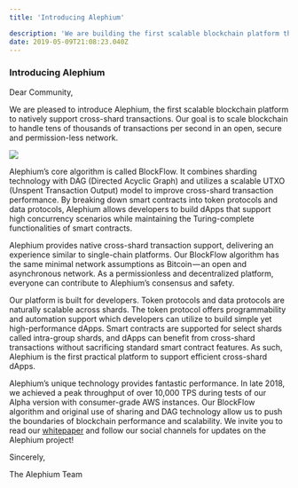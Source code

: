```yaml
---
title: 'Introducing Alephium'

description: 'We are building the first scalable blockchain platform that supports cross-shard transactions natively'
date: 2019-05-09T21:08:23.040Z
---
```


### **Introducing Alephium**

Dear Community,

We are pleased to introduce Alephium, the first scalable blockchain platform to natively support cross-shard transactions. Our goal is to scale blockchain to handle tens of thousands of transactions per second in an open, secure and permission-less network.

![](https://cdn-images-1.medium.com/max/800/1*vZ_Dq5M8B47Ncsi8Asz_Hg.jpeg)

Alephium’s core algorithm is called BlockFlow. It combines sharding technology with DAG (Directed Acyclic Graph) and utilizes a scalable UTXO (Unspent Transaction Output) model to improve cross-shard transaction performance. By breaking down smart contracts into token protocols and data protocols, Alephium allows developers to build dApps that support high concurrency scenarios while maintaining the Turing-complete functionalities of smart contracts.

Alephium provides native cross-shard transaction support, delivering an experience similar to single-chain platforms. Our BlockFlow algorithm has the same minimal network assumptions as Bitcoin — an open and asynchronous network. As a permissionless and decentralized platform, everyone can contribute to Alephium’s consensus and safety.

Our platform is built for developers. Token protocols and data protocols are naturally scalable across shards. The token protocol offers programmability and automation support which developers can utilize to build simple yet high-performance dApps. Smart contracts are supported for select shards called intra-group shards, and dApps can benefit from cross-shard transactions without sacrificing standard smart contract features. As such, Alephium is the first practical platform to support efficient cross-shard dApps.

Alephium’s unique technology provides fantastic performance. In late 2018, we achieved a peak throughput of over 10,000 TPS during tests of our Alpha version with consumer-grade AWS instances. Our BlockFlow algorithm and original use of sharing and DAG technology allow us to push the boundaries of blockchain performance and scalability. We invite you to read our <a href="https://raw.githubusercontent.com/alephium/white-paper/master/white-paper.pdf" class="markup--anchor markup--p-anchor" data-href="https://raw.githubusercontent.com/alephium/white-paper/master/white-paper.pdf" rel="noopener" target="_blank">whitepaper</a> and follow our social channels for updates on the Alephium project!

Sincerely,

The Alephium Team
